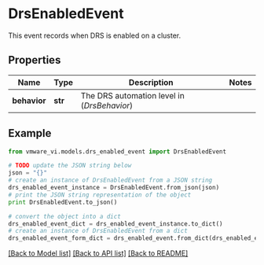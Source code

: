 # DrsEnabledEvent

This event records when DRS is enabled on a cluster. 

## Properties
Name | Type | Description | Notes
------------ | ------------- | ------------- | -------------
**behavior** | **str** | The DRS automation level in (*DrsBehavior*)  | 

## Example

```python
from vmware_vi.models.drs_enabled_event import DrsEnabledEvent

# TODO update the JSON string below
json = "{}"
# create an instance of DrsEnabledEvent from a JSON string
drs_enabled_event_instance = DrsEnabledEvent.from_json(json)
# print the JSON string representation of the object
print DrsEnabledEvent.to_json()

# convert the object into a dict
drs_enabled_event_dict = drs_enabled_event_instance.to_dict()
# create an instance of DrsEnabledEvent from a dict
drs_enabled_event_form_dict = drs_enabled_event.from_dict(drs_enabled_event_dict)
```
[[Back to Model list]](../README.md#documentation-for-models) [[Back to API list]](../README.md#documentation-for-api-endpoints) [[Back to README]](../README.md)


